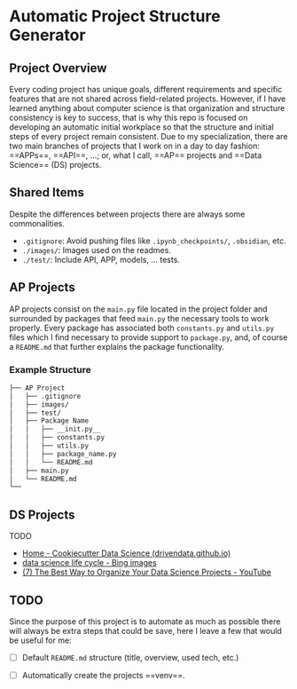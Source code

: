 # Automatic Project Structure Generator

## Project Overview
Every coding project has unique goals, different requirements and specific features that are not shared across field-related projects. However, if I have learned anything about computer science is that organization and structure consistency is key to success, that is why this repo is focused on developing an automatic initial workplace so that the structure and initial steps of every project remain consistent. Due to my specialization, there are two main branches of projects that I work on in a day to day fashion: ==APPs==, ==API==, ...; or, what I call, ==AP== projects and ==Data Science== (DS) projects.
## Shared Items
Despite the differences between projects there are always some commonalities.
- `.gitignore`: Avoid pushing files like `.ipynb_checkpoints/`, `.obsidian`, etc.
- `./images/`: Images used on the readmes.
- `./test/`: Include API, APP, models, ... tests.
## AP Projects
AP projects consist on the `main.py` file located in the project folder and surrounded by packages that feed `main.py` the necessary tools to work properly. Every package has associated both `constants.py` and `utils.py` files which I find necessary to provide support to `package.py`, and, of course a `README.md` that further explains the package functionality.
### Example Structure
```bash
├── AP Project
│   ├── .gitignore  
│   ├── images/
│   ├── test/ 
│   ├── Package Name
│   │   ├── __init.py__
│   │   ├── constants.py
│   │   ├── utils.py
│   │   ├── package_name.py
│   │   └── README.md
│   ├── main.py
│   └── README.md
└── 
```

## DS Projects
TODO
- [Home - Cookiecutter Data Science (drivendata.github.io)](http://drivendata.github.io/cookiecutter-data-science/)
- [data science life cycle - Bing images](https://www.bing.com/images/search?q=data+science+life+cycle&form=HDRSC4&first=1)
- [(7) The Best Way to Organize Your Data Science Projects - YouTube](https://www.youtube.com/watch?v=MaIfDPuSlw8&t=443s)
## TODO
Since the purpose of this project is to automate as much as possible there will always be extra steps that could be save, here I leave a few that would be useful for me:
- [ ] Default `README.md` structure (title, overview, used tech, etc.)
- [ ] Automatically create the projects ==venv==.


 
